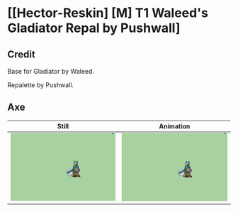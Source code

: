 # [\[Hector-Reskin\] \[M\] T1 Waleed's Gladiator Repal by Pushwall]

## Credit

Base for Gladiator by Waleed.

Repalette by Pushwall.
	
## Axe

| Still | Animation |
| :---: | :-------: |
| ![Axe still](./Axe_000.png) | ![Axe animation](./Axe.gif) |
